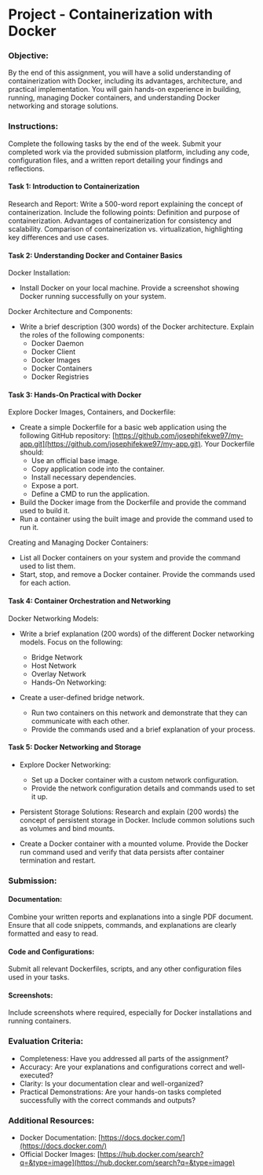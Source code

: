 # Project - Containerization with Docker

### Objective:

By the end of this assignment, you will have a solid understanding of containerization with Docker, including its advantages, architecture, and practical implementation. You will gain hands-on experience in building, running, managing Docker containers, and understanding Docker networking and storage solutions.


### Instructions:

Complete the following tasks by the end of the week. Submit your completed work via the provided submission platform, including any code, configuration files, and a written report detailing your findings and reflections.

#### Task 1: Introduction to Containerization
Research and Report:
Write a 500-word report explaining the concept of containerization. Include the following points:
Definition and purpose of containerization.
Advantages of containerization for consistency and scalability.
Comparison of containerization vs. virtualization, highlighting key differences and use cases.

#### Task 2: Understanding Docker and Container Basics
Docker Installation:
- Install Docker on your local machine. Provide a screenshot showing Docker running successfully on your system.

Docker Architecture and Components:
- Write a brief description (300 words) of the Docker architecture. Explain the roles of the following components:
    * Docker Daemon
    * Docker Client
    * Docker Images
    * Docker Containers
    * Docker Registries



#### Task 3: Hands-On Practical with Docker
Explore Docker Images, Containers, and Dockerfile:
- Create a simple Dockerfile for a basic web application using the following GitHub repository: [https://github.com/josephifekwe97/my-app.git](https://github.com/josephifekwe97/my-app.git). Your Dockerfile should:
    * Use an official base image.
    * Copy application code into the container.
    * Install necessary dependencies.
    * Expose a port.
    * Define a CMD to run the application.
- Build the Docker image from the Dockerfile and provide the command used to build it.
- Run a container using the built image and provide the command used to run it.

Creating and Managing Docker Containers:
- List all Docker containers on your system and provide the command used to list them.
- Start, stop, and remove a Docker container. Provide the commands used for each action.

#### Task 4: Container Orchestration and Networking
Docker Networking Models:
- Write a brief explanation (200 words) of the different Docker networking models. Focus on the following:
    * Bridge Network
    * Host Network
    * Overlay Network
    * Hands-On Networking:

- Create a user-defined bridge network.
    * Run two containers on this network and demonstrate that they can communicate with each other. 
    * Provide the commands used and a brief explanation of your process.

#### Task 5: Docker Networking and Storage
- Explore Docker Networking:
    * Set up a Docker container with a custom network configuration. 
    * Provide the network configuration details and commands used to set it up.

- Persistent Storage Solutions:
Research and explain (200 words) the concept of persistent storage in Docker. Include common solutions such as volumes and bind mounts.

- Create a Docker container with a mounted volume. Provide the Docker run command used and verify that data persists after container termination and restart.


### Submission:

#### Documentation:
Combine your written reports and explanations into a single PDF document. Ensure that all code snippets, commands, and explanations are clearly formatted and easy to read.

#### Code and Configurations:
Submit all relevant Dockerfiles, scripts, and any other configuration files used in your tasks.

#### Screenshots:
Include screenshots where required, especially for Docker installations and running containers.

### Evaluation Criteria:

- Completeness: Have you addressed all parts of the assignment?
- Accuracy: Are your explanations and configurations correct and well-executed?
- Clarity: Is your documentation clear and well-organized?
- Practical Demonstrations: Are your hands-on tasks completed successfully with the correct commands and outputs?

### Additional Resources:
- Docker Documentation: [https://docs.docker.com/](https://docs.docker.com/)
- Official Docker Images: [https://hub.docker.com/search?q=&type=image](https://hub.docker.com/search?q=&type=image)
